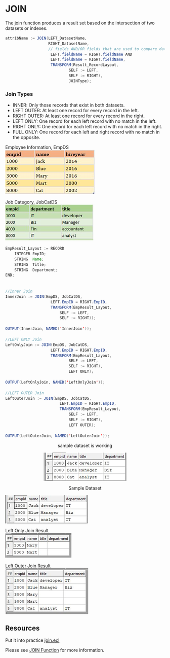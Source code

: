 # JOIN

The join function produces a result set based on the intersection of two datasets or indexes.

```java
attribName := JOIN(LEFT_DatasetName,
                   RIGHT_DatasetName,
				   // fields AND/OR fields that are used to compare datasets
					LEFT.fieldName = RIGHT.fieldName AND
					LEFT.fieldName = RIGHT.fieldName,
					TRANSFORM(Result_RecordLayout,
							SELF := LEFT,
							SELF := RIGHT),
					        JOINType);
```

### Join Types

- INNER: Only those records that exist in both datasets.
- LEFT OUTER: At least one record for every record in the left.
- RIGHT OUTER: At least one record for every record in the right.
- LEFT ONLY: One record for each left record with no match in the left.
- RIGHT ONLY: One record for each left record with no match in the right.
- FULL ONLY: One record for each left and right record with no match in the opposite.

Employee Information, EmpDS\
![Employee Dataset](./Images/EmpID_DS.JPG)

Job Category, JobCatDS\
![Job Category Dataset](./Images/EmpCat_DS.JPG)

```java
EmpResult_Layout := RECORD
    INTEGER EmpID;
	STRING  Name;
	STRING  Title;
	STRING  Department;
END;


//Inner Join
InnerJoin := JOIN(EmpDS, JobCatDS,
					LEFT.EmpID = RIGHT.EmpID,
					TRANSFORM(EmpResult_Layout,
						SELF := LEFT,
						SELF := RIGHT));

OUTPUT(InnerJoin, NAMED('InnerJoin'));

//LEFT ONLY Join
LeftOnlyJoin := JOIN(EmpDS, JobCatDS,
					LEFT.EmpID = RIGHT.EmpID,
					TRANSFORM(EmpResult_Layout,
							SELF := LEFT,
							SELF := RIGHT),
							LEFT ONLY);

OUTPUT(LeftOnlyJoin, NAMED('LeftOnlyJoin'));

//LEFT OUTER Join
LeftOuterJoin := JOIN(EmpDS, JobCatDS,
						LEFT.EmpID = RIGHT.EmpID,
						TRANSFORM(EmpResult_Layout,
							SELF := LEFT,
							SELF := RIGHT),
							LEFT OUTER);

OUTPUT(LeftOuterJoin, NAMED('LeftOuterJoin'));

```

<p  align="center"> sample dataset is working </p>
<p align="center"> <img align="center" src="Images/EmpInnerJoin.JPG">

<p align="center"> Sample Dataset </p>
<img align="center" src="./Images/EmpInnerJoin.JPG">

Left Only Join Result\
![Inner Join Result](./Images/EmpLeftOnly.JPG)

Left Outer Join Result\
![Inner Join Result](./Images/EMp_LeftOuter.JPG)

## Resources

Put it into practice [join.ecl](https://ide.hpccsystems.com/workspaces/share/291d17d9-e5cb-4fac-83c2-ac5997c28a31)

Please see [JOIN Function](https://hpccsystems.com/training/documentation/ecl-language-reference/html/JOIN.html) for more information.
